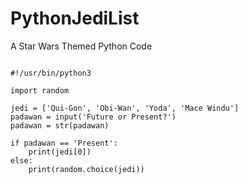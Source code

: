 # PythonJediList
A Star Wars Themed Python Code

```

#!/usr/bin/python3

import random

jedi = ['Qui-Gon', 'Obi-Wan', 'Yoda', 'Mace Windu']
padawan = input('Future or Present?')
padawan = str(padawan)

if padawan == 'Present':
	print(jedi[0])
else:
	print(random.choice(jedi))


```
